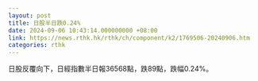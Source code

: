 ```yaml
---
layout: post
title: 日股半日跌0.24%
date: 2024-09-06 10:43:14.000000000 +08:00
link: https://news.rthk.hk/rthk/ch/component/k2/1769506-20240906.htm
categories: rthk
---
```


日股反覆向下，日經指數半日報36568點，跌89點，跌幅0.24%。
